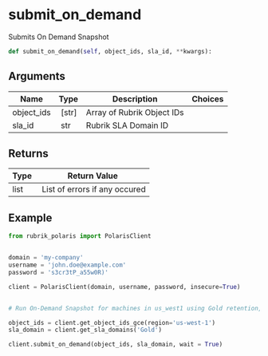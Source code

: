 # submit_on_demand

Submits On Demand Snapshot

```py
def submit_on_demand(self, object_ids, sla_id, **kwargs):
```

## Arguments

| Name        | Type | Description                                                                 | Choices |
|-------------|------|-----------------------------------------------------------------------------|---------|
| object_ids  | [str] | Array of Rubrik Object IDs |  |
| sla_id  | str | Rubrik SLA Domain ID |  |


## Returns

| Type | Return Value                                                                                  |
|------|-----------------------------------------------------------------------------------------------|
| list | List of errors if any occured |



## Example

```py
from rubrik_polaris import PolarisClient


domain = 'my-company'
username = 'john.doe@example.com'
password = 's3cr3tP_a55w0R)'

client = PolarisClient(domain, username, password, insecure=True)


# Run On-Demand Snapshot for machines in us_west1 using Gold retention, wait until completion

object_ids = client.get_object_ids_gce(region='us-west-1')
sla_domain = client.get_sla_domains('Gold')

client.submit_on_demand(object_ids, sla_domain, wait = True)

```
